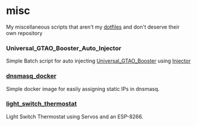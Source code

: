 # misc

My miscellaneous scripts that aren't my [dotfiles](https://github.com/CollinDewey/dotfiles) and don't deserve their own repository

### Universal_GTAO_Booster_Auto_Injector
Simple Batch script for auto injecting [Universal_GTAO_Booster](https://github.com/QuickNET-Tech/Universal_GTAO_Booster) using [Injector](https://github.com/nefarius/Injector)

### [dnsmasq_docker](https://terascripting.com/articles/dhcp-with-dnsmasq-docker-and-arp-scan/)
Simple docker image for easily assigning static IPs in dnsmasq.

### [light_switch_thermostat](https://terascripting.com/articles/light-switch-thermostat/)
Light Switch Thermostat using Servos and an ESP-8266.
